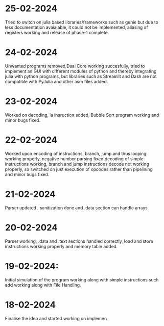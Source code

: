 # 25-02-2024
Tried to switch on julia based libraries/frameworks such as genie but due to less documentation avaialable, it could not be implemented, aliasing of registers working and release of phase-1 complete.

# 24-02-2024
Unwanted programs removed,Dual Core working succesfully, tried to implement an GUI with different modules of python and thereby integrating julia with python programs, but libraries such as Streamlit and Dash are not compatible with PyJulia and other asm files added.

# 23-02-2024
Worked on decoding, la insruction added, Bubble Sort program working and minor bugs fixed.

# 22-02-2024
Worked upon encoding of instructions, branch, jump and thus looping working properly, negative number parsing fixed,decoding of simple instructions working, branch and jump instructions decode not working properly, so switched on just execution of opcodes rather than pipelining and minor bugs fixed.

# 21-02-2024
Parser updated , sanitization done and .data section can handle arrays.

# 20-02-2024
Parser working, .data and .text sections handled correctly, load and store instructions working properly and memory table added.

# 19-02-2024:
Initial simulation of the program working along with simple instructions such add working along with File Handling.

# 18-02-2024
Finalise the idea and started working on implemen




